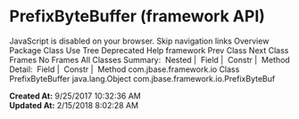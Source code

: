 # PrefixByteBuffer (framework   API)

JavaScript is disabled on your browser. Skip navigation links Overview Package Class Use Tree Deprecated Help framework Prev Class Next Class Frames No Frames All Classes Summary:  Nested |  Field |  Constr |  Method Detail:  Field |  Constr |  Method com.jbase.framework.io Class PrefixByteBuffer java.lang.Object com.jbase.framework.io.PrefixByteBuf  

**Created At:** 9/25/2017 10:32:36 AM  
**Updated At:** 2/15/2018 8:02:28 AM  

